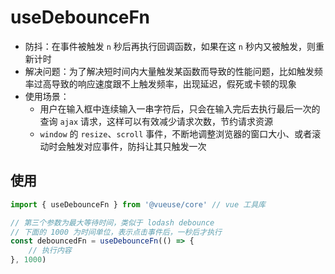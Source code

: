 # useDebounceFn
- 防抖：在事件被触发 `n` 秒后再执行回调函数，如果在这 `n` 秒内又被触发，则重新计时
- 解决问题：为了解决短时间内大量触发某函数而导致的性能问题，比如触发频率过高导致的响应速度跟不上触发频率，出现延迟，假死或卡顿的现象
- 使用场景：
    - 用户在输入框中连续输入一串字符后，只会在输入完后去执行最后一次的查询 `ajax` 请求，这样可以有效减少请求次数，节约请求资源
    - `window` 的 `resize`、`scroll` 事件，不断地调整浏览器的窗口大小、或者滚动时会触发对应事件，防抖让其只触发一次

## 使用
``` js
import { useDebounceFn } from '@vueuse/core' // vue 工具库

// 第三个参数为最大等待时间，类似于 lodash debounce
// 下面的 1000 为时间单位，表示点击事件后，一秒后才执行
const debouncedFn = useDebounceFn(() => {
    // 执行内容
}, 1000)
```